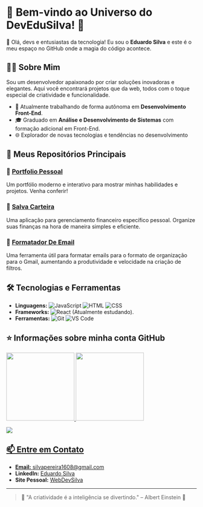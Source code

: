 # 🌟 Bem-vindo ao Universo do DevEduSilva! 🌟

👋 Olá, devs e entusiastas da tecnologia! Eu sou o **Eduardo Silva** e este é o meu espaço no GitHub onde a magia do código acontece.

## 🙋🏽 Sobre Mim

Sou um desenvolvedor apaixonado por criar soluções inovadoras e elegantes. Aqui você encontrará projetos que da web, todos com o toque especial de criatividade e funcionalidade.

- 💼 Atualmente trabalhando de forma autônoma em **Desenvolvimento Front-End**.
- 🎓 Graduado em **Análise e Desenvolvimento de Sistemas** com formação adicional em Front-End.
- 🌐 Explorador de novas tecnologias e tendências no desenvolvimento

## 🚀 Meus Repositórios Principais

### 📂 [Portfolio Pessoal](https://github.com/DevEduSilva/Portfolio-atualizado)
Um portfólio moderno e interativo para mostrar minhas habilidades e projetos. Venha conferir!

### 📂 [Salva Carteira](https://github.com/DevEduSilva/SalvaCarteira)
Uma aplicação para gerenciamento financeiro específico pessoal. Organize suas finanças na hora de maneira simples e eficiente.

### 📂 [Formatador De Email](https://github.com/DevEduSilva/FORMATADOR-DO-GMAIL)
Uma ferramenta útil para formatar emails para o formato de organização para o Gmail, aumentando a produtividade e velocidade na criação de filtros.

## 🛠️ Tecnologias e Ferramentas

- **Linguagens:** ![JavaScript](https://img.shields.io/badge/-JavaScript-000?&logo=JavaScript) ![HTML](https://img.shields.io/badge/-HTML-000?&logo=HTML5) ![CSS](https://img.shields.io/badge/-CSS-000?&logo=CSS3)
- **Frameworks:** ![React](https://img.shields.io/badge/-React-000?&logo=React) (Atualmente estudando).
- **Ferramentas:** ![Git](https://img.shields.io/badge/-Git-000?&logo=Git) ![VS Code](https://img.shields.io/badge/-VS%20Code-000?&logo=Visual%20Studio%20Code)

## ⭐ Informações sobre minha conta GitHub

<div>
<a href="https://github.com/DevEduSilva">
<img height="180em" src="https://github-readme-stats.vercel.app/api?username=DevEduSilva&show_icons=true&theme=tokyonight&include_all_commits=true&count_private=true"/>
<img height="180em" src="https://github-readme-stats.vercel.app/api/top-langs/?username=DevEduSilva&layout=compact&langs_count=6&theme=tokyonight"/>
</div>
  
![](https://komarev.com/ghpvc/?username=DevEduSilva&color=blueviolet&style=for-the-badge&label=CONTADOR)
 
## 📫 Entre em Contato

- **Email:** silvapereira1608@gmail.com
- **LinkedIn:** [Eduardo Silva](https://www.linkedin.com/in/eduardo-s-b653b6196/)
- **Site Pessoal:** [WebDevSilva](https://www.webdevsilva.com/)

---

> 🌟 "A criatividade é a inteligência se divertindo." – Albert Einstein 🌟


